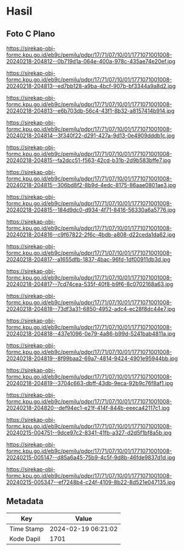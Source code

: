 # Hasil

## Foto C Plano

https://sirekap-obj-formc.kpu.go.id/eb9c/pemilu/pdpr/17/71/07/10/01/1771071001008-20240218-204812--0b719d1a-064e-400a-978c-435ae74e20ef.jpg

https://sirekap-obj-formc.kpu.go.id/eb9c/pemilu/pdpr/17/71/07/10/01/1771071001008-20240218-204813--ed7bb128-a9ba-4bcf-907b-bf3344a9a8d2.jpg

https://sirekap-obj-formc.kpu.go.id/eb9c/pemilu/pdpr/17/71/07/10/01/1771071001008-20240218-204813--e6b703db-56c4-43f1-8b32-a8157414b914.jpg

https://sirekap-obj-formc.kpu.go.id/eb9c/pemilu/pdpr/17/71/07/10/01/1771071001008-20240218-204814--3f340f22-d291-427a-9d13-0e4909dddb1c.jpg

https://sirekap-obj-formc.kpu.go.id/eb9c/pemilu/pdpr/17/71/07/10/01/1771071001008-20240218-204815--fa2dcc51-f563-42cd-b31b-2d9b583bffe7.jpg

https://sirekap-obj-formc.kpu.go.id/eb9c/pemilu/pdpr/17/71/07/10/01/1771071001008-20240218-204815--306bd8f2-8b9d-4edc-8175-86aae0801ae3.jpg

https://sirekap-obj-formc.kpu.go.id/eb9c/pemilu/pdpr/17/71/07/10/01/1771071001008-20240218-204815--184d9dc0-d934-4f71-8416-56330a6a5776.jpg

https://sirekap-obj-formc.kpu.go.id/eb9c/pemilu/pdpr/17/71/07/10/01/1771071001008-20240218-204816--c9f67822-2f6c-4bdb-a808-d22ceda1da62.jpg

https://sirekap-obj-formc.kpu.go.id/eb9c/pemilu/pdpr/17/71/07/10/01/1771071001008-20240218-204817--a1655dfb-1837-4bac-96fd-1df00911db3d.jpg

https://sirekap-obj-formc.kpu.go.id/eb9c/pemilu/pdpr/17/71/07/10/01/1771071001008-20240218-204817--7cd74cea-535f-40f8-b9f6-8c0702168a63.jpg

https://sirekap-obj-formc.kpu.go.id/eb9c/pemilu/pdpr/17/71/07/10/01/1771071001008-20240218-204818--73df3a31-6850-4952-adc4-ec28f8dc44e7.jpg

https://sirekap-obj-formc.kpu.go.id/eb9c/pemilu/pdpr/17/71/07/10/01/1771071001008-20240218-204818--437e1096-0e79-4a86-b99d-5241bab4811a.jpg

https://sirekap-obj-formc.kpu.go.id/eb9c/pemilu/pdpr/17/71/07/10/01/1771071001008-20240218-204819--8f99baa2-69a7-4814-9424-4901e95944bb.jpg

https://sirekap-obj-formc.kpu.go.id/eb9c/pemilu/pdpr/17/71/07/10/01/1771071001008-20240218-204819--3704c663-dbff-43db-9eca-92b9c76f8af1.jpg

https://sirekap-obj-formc.kpu.go.id/eb9c/pemilu/pdpr/17/71/07/10/01/1771071001008-20240218-204820--def94ec1-e21f-414f-844b-eeeca42117c1.jpg

https://sirekap-obj-formc.kpu.go.id/eb9c/pemilu/pdpr/17/71/07/10/01/1771071001008-20240215-004751--9dce97c2-8341-41fb-a327-d2d5f1bf8a5b.jpg

https://sirekap-obj-formc.kpu.go.id/eb9c/pemilu/pdpr/17/71/07/10/01/1771071001008-20240215-005147--d85a6a45-75b9-4c5f-9d8b-46fde9837d1d.jpg

https://sirekap-obj-formc.kpu.go.id/eb9c/pemilu/pdpr/17/71/07/10/01/1771071001008-20240215-005347--ef7248b4-c24f-4109-8b22-8d521e047135.jpg


## Metadata

| Key        | Value               |
| ---------- | ------------------- |
| Time Stamp | 2024-02-19 06:21:02 |
| Kode Dapil | 1701                |



